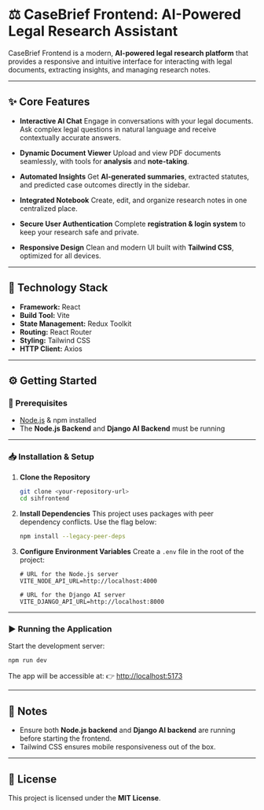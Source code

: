 # ⚖️ CaseBrief Frontend: AI-Powered Legal Research Assistant

CaseBrief Frontend is a modern, **AI-powered legal research platform** that provides a responsive and intuitive interface for interacting with legal documents, extracting insights, and managing research notes.

---

## ✨ Core Features

* **Interactive AI Chat**
  Engage in conversations with your legal documents. Ask complex legal questions in natural language and receive contextually accurate answers.

* **Dynamic Document Viewer**
  Upload and view PDF documents seamlessly, with tools for **analysis** and **note-taking**.

* **Automated Insights**
  Get **AI-generated summaries**, extracted statutes, and predicted case outcomes directly in the sidebar.

* **Integrated Notebook**
  Create, edit, and organize research notes in one centralized place.

* **Secure User Authentication**
  Complete **registration & login system** to keep your research safe and private.

* **Responsive Design**
  Clean and modern UI built with **Tailwind CSS**, optimized for all devices.

---

## 🚀 Technology Stack

* **Framework:** React
* **Build Tool:** Vite
* **State Management:** Redux Toolkit
* **Routing:** React Router
* **Styling:** Tailwind CSS
* **HTTP Client:** Axios

---

## ⚙️ Getting Started

### 🔑 Prerequisites

* [Node.js](https://nodejs.org/) & npm installed
* The **Node.js Backend** and **Django AI Backend** must be running

---

### 📥 Installation & Setup

1. **Clone the Repository**

   ```bash
   git clone <your-repository-url>
   cd sihfrontend
   ```

2. **Install Dependencies**
   This project uses packages with peer dependency conflicts. Use the flag below:

   ```bash
   npm install --legacy-peer-deps
   ```

3. **Configure Environment Variables**
   Create a `.env` file in the root of the project:

   ```env
   # URL for the Node.js server
   VITE_NODE_API_URL=http://localhost:4000

   # URL for the Django AI server
   VITE_DJANGO_API_URL=http://localhost:8000
   ```

---

### ▶️ Running the Application

Start the development server:

```bash
npm run dev
```

The app will be accessible at:
👉 [http://localhost:5173](http://localhost:5173)

---

## 📌 Notes

* Ensure both **Node.js backend** and **Django AI backend** are running before starting the frontend.
* Tailwind CSS ensures mobile responsiveness out of the box.

---

## 📜 License

This project is licensed under the **MIT License**.
